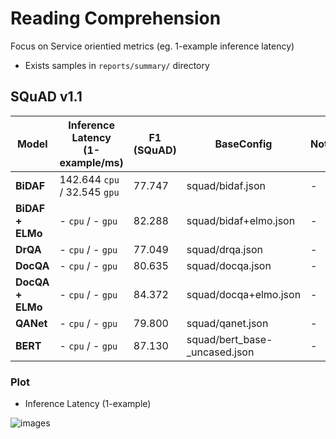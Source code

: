 # Reading Comprehension


Focus on Service orientied metrics (eg. 1-example inference latency)

- Exists samples in `reports/summary/` directory

## SQuAD v1.1


| Model | Inference Latency <br/>(1-example/ms) | F1 (SQuAD) | BaseConfig | Note |
| --- | --- | --- | --- | --- |
| **BiDAF** | 142.644 `cpu` / 32.545 `gpu` | 77.747 | squad/bidaf.json | - |
| **BiDAF + ELMo** | - `cpu` / - `gpu` | 82.288 | squad/bidaf+elmo.json | - |
| **DrQA** | - `cpu` / - `gpu` | 77.049 | squad/drqa.json | - |
| **DocQA** | - `cpu` / - `gpu` | 80.635 | squad/docqa.json | - |
| **DocQA + ELMo** | - `cpu` / - `gpu` | 84.372 | squad/docqa+elmo.json | - |
| **QANet** | - `cpu` / - `gpu` | 79.800 | squad/qanet.json | - |
| **BERT** | - `cpu` / - `gpu` | 87.130 | squad/bert\_base-_uncased.json | - |


### Plot

- Inference Latency (1-example)

![images](../../images/inference_latency_chart-1000.png)